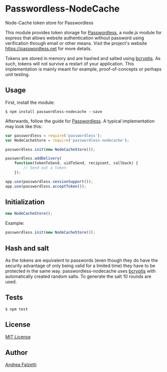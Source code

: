 # Passwordless-NodeCache
Node-Cache token store for Passwordless

This module provides token storage for [Passwordless](https://github.com/florianheinemann/passwordless), a node.js module for express that allows website authentication without password using verification through email or other means. Visit the project's website https://passwordless.net for more details.

Tokens are stored in memory and are hashed and salted using [bcryptjs](https://github.com/dcodeIO/bcrypt.js).  As such, tokens will not survive a restart of your application.  This implementation is mainly meant for example, proof-of-concepts or perhaps unit testing.

## Usage

First, install the module:

`$ npm install passwordless-nodecache --save`

Afterwards, follow the guide for [Passwordless](https://github.com/florianheinemann/passwordless). A typical implementation may look like this:

```javascript
var passwordless = require('passwordless');
var NodeCacheStore = require('passwordless-nodecache');

passwordless.init(new NodeCacheStore());

passwordless.addDelivery(
    function(tokenToSend, uidToSend, recipient, callback) {
        // Send out a token
    });

app.use(passwordless.sessionSupport());
app.use(passwordless.acceptToken());
```

## Initialization

```javascript
new NodeCacheStore();
```

Example:
```javascript
passwordless.init(new NodeCacheStore());
```

## Hash and salt
As the tokens are equivalent to passwords (even though they do have the security advantage of only being valid for a limited time) they have to be protected in the same way. passwordless-nodecache uses [bcryptjs](https://github.com/dcodeIO/bcrypt.js) with automatically created random salts. To generate the salt 10 rounds are used.

## Tests

`$ npm test`

## License

[MIT License](http://opensource.org/licenses/MIT)

## Author
[Andrea Falzetti](http://falzetti.me)
